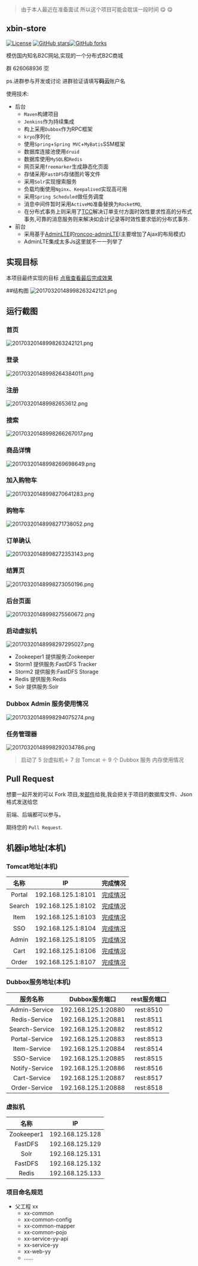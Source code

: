 > 由于本人最近在准备面试 所以这个项目可能会耽误一段时间 :yum: :yum:

## xbin-store
[![License](https://img.shields.io/badge/license-GPL-blue.svg)](LICENSE)
[![GitHub stars](https://img.shields.io/github/stars/xubinux/xbin-store.svg?style=social&label=Stars)](https://git.oschina.net/binu/xbin-store)[![GitHub forks](https://img.shields.io/github/forks/xubinux/xbin-store.svg?style=social&label=Fork)](https://git.oschina.net/binu/xbin-store)

模仿国内知名B2C网站,实现的一个分布式B2C商城

群 626068936 :u7a7a: 

ps.进群参与开发或讨论 进群验证请填写**码云**账户名

使用技术:

* 后台
	* `Maven`构建项目
	* `Jenkins`作为持续集成
	* 构上采用`Dubbox`作为RPC框架
	* `kryo`序列化
	* 使用`Spring`+`Spring MVC`+`MyBatis`SSM框架
	* 数据库连接池使用`druid`
	* 数据库使用`MySQL`和`Redis`
	* 网页采用`freemarker`生成静态化页面
	* 存储采用`FastDFS`存储图片等文件
	* 采用`Solr`实现搜索服务
	* 负载均衡使用`Nginx`、`Keepalived`实现高可用
	* 采用`Spring Scheduled`做任务调度
	* 消息中间件暂时采用`ActiveMQ`准备替换为`RocketMQ`,
	* 在分布式事务上则采用了[TCC](https://github.com/changmingxie/tcc-transaction)解决订单支付方面时效性要求性高的分布式事务,可靠的消息服务则来解决如会计记录等时效性要求低的分布式事务.
* 前台
	* 采用基于[AdminLTE](https://github.com/almasaeed2010/AdminLTE)的[roncoo-adminLTE](https://github.com/roncoo/roncoo-adminLTE)(主要增加了Ajax的布局模式)
	* AdminLTE集成太多Js这里就不一一列举了
	
	
	
	
## 实现目标

本项目最终实现的目标 [点我查看最后完成效果](https://www.jd.com)

##结构图
![20170320148998263242121.png](https://raw.githubusercontent.com/xubinux/xbin-store/master/Images/xbin-store.png)

## 运行截图
### 首页
![20170320148998263242121.png](http://git.oschina.net/binu/xbin-store/raw/master/Images/首页.png)

### 登录
![20170320148998264384011.png](http://git.oschina.net/binu/xbin-store/raw/master/Images/登录.png)

### 注册
![201703201489982653612.png](http://git.oschina.net/binu/xbin-store/raw/master/Images/注册.png)

### 搜索
![20170320148998266267017.png](http://git.oschina.net/binu/xbin-store/raw/master/Images/搜索.png)

### 商品详情
![20170320148998269698649.png](http://git.oschina.net/binu/xbin-store/raw/master/Images/商品详情.png)

### 加入购物车
![20170320148998270641283.png](http://git.oschina.net/binu/xbin-store/raw/master/Images/加入购物车.png)

### 购物车
![20170320148998271738052.png](http://git.oschina.net/binu/xbin-store/raw/master/Images/购物车.png)

### 订单确认
![20170320148998272353143.png](http://git.oschina.net/binu/xbin-store/raw/master/Images/订单确认.png)

### 结算页
![20170320148998273050196.png](http://git.oschina.net/binu/xbin-store/raw/master/Images/结算页.png)

### 后台页面
![20170320148998275560672.png](http://git.oschina.net/binu/xbin-store/raw/master/Images/后台.png)

### 启动虚拟机
![20170320148998297295027.png](http://git.oschina.net/binu/xbin-store/raw/master/Images/虚拟机.png)

* Zookeeper1    提供服务:Zookeeper
* Storm1        提供服务:FastDFS Tracker
* Storm2        提供服务:FastDFS Storage
* Redis         提供服务:Redis
* Solr          提供服务:Solr

### Dubbox Admin 服务使用情况
![20170320148998294075274.png](http://git.oschina.net/binu/xbin-store/raw/master/Images/Dubbox.png)

### 任务管理器
![20170320148998292034786.png](http://git.oschina.net/binu/xbin-store/raw/master/Images/任务管理器.png)

> 启动了 5 台虚拟机＋ 7 台 Tomcat ＋ 9 个 Dubbox 服务 内存使用情况

## Pull Request
想要一起开发的可以 Fork 项目,发[邮件](Mailto:xu.binux@gmail.com?Subject=参与开发xbin-store)给我,我会把关于项目的数据库文件、Json 格式发送给您

前端、后端都可以参与。

期待您的 `Pull Request`.

## 机器ip地址(本机)

### Tomcat地址(本机)
|名称|IP|完成情况|
|:---------------:|:---------------:|:---------------:|
| Portal  |192.168.125.1:8101 |[完成情况](https://git.oschina.net/binu/xbin-store/blob/master/xbin-store-web-portal/README.md)|
| Search  |192.168.125.1:8102 |[完成情况](https://git.oschina.net/binu/xbin-store/blob/master/xbin-store-web-search/README.md)|
| Item    |192.168.125.1:8103 |[完成情况](https://git.oschina.net/binu/xbin-store/blob/master/xbin-store-web-item/README.md)|
| SSO     |192.168.125.1:8104 |[完成情况](https://git.oschina.net/binu/xbin-store/blob/master/xbin-store-web-sso/README.md)|
| Admin   |192.168.125.1:8105 |[完成情况](https://git.oschina.net/binu/xbin-store/tree/master/xbin-store-web-admin/README.md)|
| Cart    |192.168.125.1:8106 |[完成情况](https://git.oschina.net/binu/xbin-store/tree/master/xbin-store-web-cart/README.md)|
| Order   |192.168.125.1:8107 |[完成情况](https://git.oschina.net/binu/xbin-store/blob/master/xbin-store-web-order/README.md)|

### Dubbox服务地址(本机)
| 服务名称|Dubbox服务端口  |rest服务端口|
|:---------------:|:---------------:|:---------------:|
| Admin-Service      | 192.168.125.1:20880 |rest:8510 |
| Redis-Service      | 192.168.125.1:20881 |rest:8511 |
| Search-Service     | 192.168.125.1:20882 |rest:8512 |
| Portal-Service     | 192.168.125.1:20883 |rest:8513 |
| Item-Service       | 192.168.125.1:20884 |rest:8514 |
| SSO-Service        | 192.168.125.1:20885 |rest:8515 |
| Notify-Service     | 192.168.125.1:20886 |rest:8516 |
| Cart-Service       | 192.168.125.1:20887 |rest:8517 |
| Order-Service      | 192.168.125.1:20888 |rest:8518 |


### 虚拟机
|名称|IP|
|:---------------:|:---------------:|
| Zookeeper1    |192.168.125.128|
| FastDFS       |192.168.125.129|
| Solr          |192.168.125.131|
| FastDFS       |192.168.125.132|
| Redis         |192.168.125.133|

### 项目命名规范
* 父工程 xx
    * xx-common
    * xx-common-config
    * xx-common-mapper
    * xx-common-pojo
    * xx-service-yy-api
    * xx-service-yy
    * xx-web-yy
    * ......